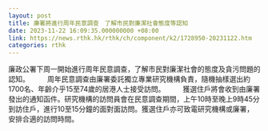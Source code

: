 ```yaml
---
layout: post
title: 廉署將進行周年民意調查　了解市民對廉潔社會態度等認知
date: 2023-11-22 16:09:35.000000000 +08:00
link: https://news.rthk.hk/rthk/ch/component/k2/1728950-20231122.htm
categories: rthk
---
```


廉政公署下周一開始進行周年民意調查，了解市民對廉潔社會的態度及貪污問題的認知。
　　 
周年民意調查由廉署委託獨立專業研究機構負責，隨機抽樣選出約1700名、年齡介乎15至74歲的居港人士接受訪問。
　　 
獲選住戶將會收到由廉署發出的通知函件。研究機構的訪問員會在民意調查期間，上午10時至晚上9時45分到訪住戶，進行10至15分鐘的面對面訪問。獲選住戶亦可致電研究機構或廉署，安排合適的訪問時間。

